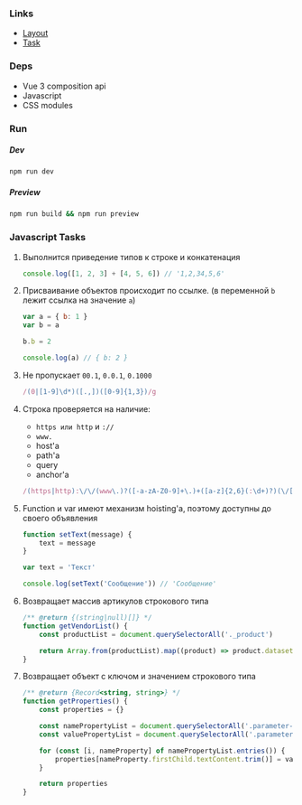 ### Links

-   [Layout](https://www.figma.com/file/uBaU2XAC6gZqtshk59mMHL)
-   [Task](https://docs.google.com/document/d/1cYDhmM4o0st7mGylsOIlxyVC3gZyNtAb/edit)

### Deps

-   Vue 3 composition api
-   Javascript
-   CSS modules

### Run

##### Dev

```sh
npm run dev
```

##### Preview

```sh
npm run build && npm run preview
```

### Javascript Tasks

1. Выполнится приведение типов к строке и конкатенация
    ```js
    console.log([1, 2, 3] + [4, 5, 6]) // '1,2,34,5,6'
    ```
2. Присваивание объектов происходит по ссылке. (в переменной `b` лежит ссылка на значение `a`)

    ```js
    var a = { b: 1 }
    var b = a

    b.b = 2

    console.log(a) // { b: 2 }
    ```

3. Не пропускает `00.1`, `0.0.1`, `0.1000`
    ```js
    /(0|[1-9]\d*)([.,])([0-9]{1,3})/g
    ```
4. Строка проверяется на наличие:

    - `https или http` и `://`
    - `www.`
    - host'а
    - path'а
    - query
    - anchor'а

    ```js
    /(https|http):\/\/(www\.)?([-a-zA-Z0-9]+\.)+([a-z]{2,6}(:\d+)?)(\/[a-zA-Z0-9]*)*(\?[a-zA-Z0-9@:%_+.~#?&/=-]*)?/g
    ```

5. Function и var имеют механизм hoisting'а, поэтому доступны до своего объявления

    ```js
    function setText(message) {
        text = message
    }

    var text = 'Текст'

    console.log(setText('Сообщение')) // 'Сообщение'
    ```

6. Возвращает массив артикулов строкового типа

    ```js
    /** @return {(string|null)[]} */
    function getVendorList() {
        const productList = document.querySelectorAll('._product')

        return Array.from(productList).map((product) => product.dataset?.id ? `0${product.dataset.id}` : null)
    }
    ```

7. Возвращает объект с ключом и значением строкового типа

    ```js
    /** @return {Record<string, string>} */
    function getProperties() {
        const properties = {}

        const namePropertyList = document.querySelectorAll('.parameter-name')
        const valuePropertyList = document.querySelectorAll('.parameter-name ~ .parameter-value')

        for (const [i, nameProperty] of namePropertyList.entries()) {
            properties[nameProperty.firstChild.textContent.trim()] = valuePropertyList[i].firstChild.textContent.trim()
        }

        return properties
    }
    ```
